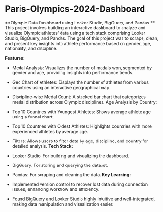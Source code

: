 # Paris-Olympics-2024-Dashboard
**Olympic Data Dashboard using Looker Studio, BigQuery, and Pandas
**
This project involves building an interactive dashboard to analyze and visualize Olympic athletes' data using a tech stack comprising Looker Studio, BigQuery, and Pandas. The goal of this project was to scrape, clean, and present key insights into athlete performance based on gender, age, nationality, and discipline.

**Features:**
- Medal Analysis: Visualizes the number of medals won, segmented by gender and age, providing insights into performance trends.
* Geo Chart of Athletes: Displays the number of athletes from various countries using an interactive geographical map.
+ Discipline-wise Medal Count: A stacked bar chart that categorizes medal distribution across Olympic disciplines.
Age Analysis by Country:
- Top 10 Countries with Youngest Athletes: Shows average athlete age using a funnel chart.
* Top 10 Countries with Oldest Athletes: Highlights countries with more experienced athletes by average age.
+ Filters: Allows users to filter data by age, discipline, and country for detailed analysis.
**Tech Stack:**
- Looker Studio: For building and visualizing the dashboard.
* BigQuery: For storing and querying the dataset.
+ Pandas: For scraping and cleaning the data.
**Key Learning:**
- Implemented version control to recover lost data during connection issues, enhancing workflow and efficiency.
* Found BigQuery and Looker Studio highly intuitive and well-integrated, making data manipulation and visualization easier.
